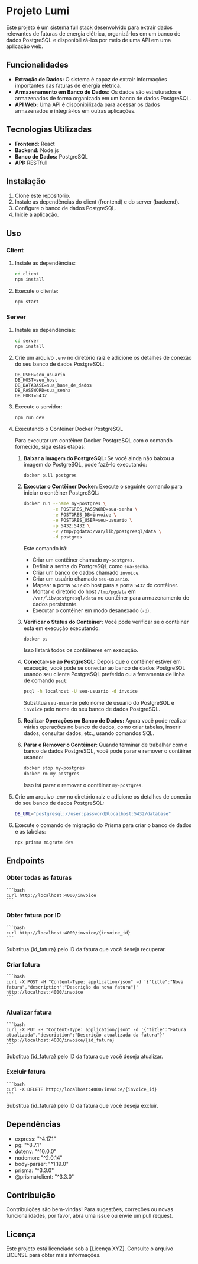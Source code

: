 # Projeto Lumi

Este projeto é um sistema full stack desenvolvido para extrair dados relevantes de faturas de energia elétrica, organizá-los em um banco de dados PostgreSQL e disponibilizá-los por meio de uma API em uma aplicação web.

## Funcionalidades

- **Extração de Dados:** O sistema é capaz de extrair informações importantes das faturas de energia elétrica.
- **Armazenamento em Banco de Dados:** Os dados são estruturados e armazenados de forma organizada em um banco de dados PostgreSQL.
- **API Web:** Uma API é disponibilizada para acessar os dados armazenados e integrá-los em outras aplicações.

## Tecnologias Utilizadas

- **Frontend:** React
- **Backend:** Node.js
- **Banco de Dados:** PostgreSQL
- **API:** RESTfull

## Instalação

1. Clone este repositório.
2. Instale as dependências do client (frontend) e do server (backend).
3. Configure o banco de dados PostgreSQL.
4. Inicie a aplicação.

## Uso

### Client

1. Instale as dependências:

    ```bash
    cd client
    npm install
    ```

2. Execute o cliente:

    ```bash
    npm start
    ```

### Server

1. Instale as dependências:

    ```bash
    cd server
    npm install
    ```

2. Crie um arquivo `.env` no diretório raiz e adicione os detalhes de conexão do seu banco de dados PostgreSQL:

    ```plaintext
    DB_USER=seu_usuario
    DB_HOST=seu_host
    DB_DATABASE=sua_base_de_dados
    DB_PASSWORD=sua_senha
    DB_PORT=5432
    ```

3. Execute o servidor:

    ```bash
    npm run dev
    ```

4. Executando o Contêiner Docker PostgreSQL

    Para executar um contêiner Docker PostgreSQL com o comando fornecido, siga estas etapas:

    1. **Baixar a Imagem do PostgreSQL:**
       Se você ainda não baixou a imagem do PostgreSQL, pode fazê-lo executando:

       ```bash
       docker pull postgres
       ```

    2. **Executar o Contêiner Docker:**
       Execute o seguinte comando para iniciar o contêiner PostgreSQL:

       ```bash
       docker run --name my-postgres \
                  -e POSTGRES_PASSWORD=sua-senha \
                  -e POSTGRES_DB=invoice \
                  -e POSTGRES_USER=seu-usuario \
                  -p 5432:5432 \
                  -v /tmp/pgdata:/var/lib/postgresql/data \
                  -d postgres
       ```

       Este comando irá:

       - Criar um contêiner chamado `my-postgres`.
       - Definir a senha do PostgreSQL como `sua-senha`.
       - Criar um banco de dados chamado `invoice`.
       - Criar um usuário chamado `seu-usuario`.
       - Mapear a porta `5432` do host para a porta `5432` do contêiner.
       - Montar o diretório do host `/tmp/pgdata` em `/var/lib/postgresql/data` no contêiner para armazenamento de dados persistente.
       - Executar o contêiner em modo desanexado (`-d`).

    3. **Verificar o Status do Contêiner:**
       Você pode verificar se o contêiner está em execução executando:

       ```bash
       docker ps
       ```

       Isso listará todos os contêineres em execução.

    4. **Conectar-se ao PostgreSQL:**
       Depois que o contêiner estiver em execução, você pode se conectar ao banco de dados PostgreSQL usando seu cliente PostgreSQL preferido ou a ferramenta de linha de comando `psql`:

       ```bash
       psql -h localhost -U seu-usuario -d invoice
       ```

       Substitua `seu-usuario` pelo nome de usuário do PostgreSQL e `invoice` pelo nome do seu banco de dados PostgreSQL.

    5. **Realizar Operações no Banco de Dados:**
       Agora você pode realizar várias operações no banco de dados, como criar tabelas, inserir dados, consultar dados, etc., usando comandos SQL.

    6. **Parar e Remover o Contêiner:**
       Quando terminar de trabalhar com o banco de dados PostgreSQL, você pode parar e remover o contêiner usando:

       ```bash
       docker stop my-postgres
       docker rm my-postgres
       ```

       Isso irá parar e remover o contêiner `my-postgres`.

5. Crie um arquivo .env no diretório raiz e adicione os detalhes de conexão do seu banco de dados PostgreSQL:

    ```bash
    DB_URL="postgresql://user:password@localhost:5432/database"
    ```

6. Execute o comando de migração do Prisma para criar o banco de dados e as tabelas:

    ```bash
    npx prisma migrate dev
    ```

## Endpoints

### Obter todas as faturas

    ```bash
    curl http://localhost:4000/invoice
    ```

### Obter fatura por ID

    ```bash
    curl http://localhost:4000/invoice/{invoice_id}
    ```

Substitua {id_fatura} pelo ID da fatura que você deseja recuperar.

### Criar fatura

    ```bash
    curl -X POST -H "Content-Type: application/json" -d '{"title":"Nova fatura","description":"Descrição da nova fatura"}' http://localhost:4000/invoice
    ```

### Atualizar fatura

    ```bash
    curl -X PUT -H "Content-Type: application/json" -d '{"title":"Fatura atualizada","description":"Descrição atualizada da fatura"}' http://localhost:4000/invoice/{id_fatura}
    ```

Substitua {id_fatura} pelo ID da fatura que você deseja atualizar.

### Excluir fatura

    ```bash
    curl -X DELETE http://localhost:4000/invoice/{invoice_id}
    ```

Substitua {id_fatura} pelo ID da fatura que você deseja excluir.

## Dependências

*   express: "^4.17.1"
*   pg: "^8.7.1"
*   dotenv: "^10.0.0"
*   nodemon: "^2.0.14"
*   body-parser: "^1.19.0"
*   prisma: "^3.3.0"
*   @prisma/client: "^3.3.0"

## Contribuição

Contribuições são bem-vindas! Para sugestões, correções ou novas funcionalidades, por favor, abra uma issue ou envie um pull request.

## Licença

Este projeto está licenciado sob a [Licença XYZ]. Consulte o arquivo LICENSE para obter mais informações.
